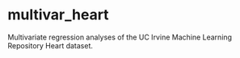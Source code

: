 # multivar_heart

Multivariate regression analyses of the UC Irvine Machine Learning Repository Heart dataset.
